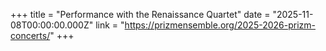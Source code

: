 +++
title = "Performance with the Renaissance Quartet"
date = "2025-11-08T00:00:00.000Z"
link = "https://prizmensemble.org/2025-2026-prizm-concerts/"
+++

